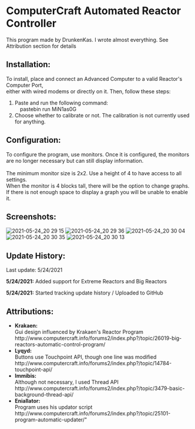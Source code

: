 # ComputerCraft Automated Reactor Controller
This program made by DrunkenKas. 
I wrote almost everything. See Attribution section for details
## Installation:
  To install, place and connect an Advanced Computer to a valid Reactor's Computer Port, <br />
    either with wired modems or directly on it. Then, follow these steps:
  <ol>
    <li>Paste and run the following command: <br />
      &emsp;pastebin run MiN1as0G</li>
    <li>Choose whether to calibrate or not. The calibration is not currently used for anything.</li>
  </ol>

## Configuration:
  To configure the program, use monitors. Once it is configured,
  the monitors are no longer necessary but can still display information. <br /><br />
  The minimum monitor size is 2x2. Use a height of 4 to have access to all settings. <br />
  When the monitor is 4 blocks tall, there will be the option to change graphs. <br />
  If there is not enough space to display a graph you will be unable to enable it.
## Screenshots:
![2021-05-24_20 29 15](https://user-images.githubusercontent.com/18647702/119422445-19adba00-bccf-11eb-95db-68c728e72555.png)
![2021-05-24_20 29 36](https://user-images.githubusercontent.com/18647702/119422446-1a465080-bccf-11eb-85c4-6e60e31b2869.png)
![2021-05-24_20 30 04](https://user-images.githubusercontent.com/18647702/119422448-1a465080-bccf-11eb-8c5d-f479c263da62.png)
![2021-05-24_20 30 35](https://user-images.githubusercontent.com/18647702/119422461-25997c00-bccf-11eb-9be3-9b2ad6b355bf.png)
![2021-05-24_20 30 13](https://user-images.githubusercontent.com/18647702/119422464-27fbd600-bccf-11eb-8a38-61909bb6aae8.png)

  
## Update History:
Last update: 5/24/2021 <p>
  <b>5/24/2021:</b> Added support for Extreme Reactors and Big Reactors <p>
  <b>5/24/2021:</b> Started tracking update history / Uploaded to GitHub <p>

## Attributions:
<ul>
  <li><b>Krakaen: </b><br />
    Gui design influenced by Krakaen's Reactor Program <br />
    http://www.computercraft.info/forums2/index.php?/topic/26019-big-reactors-automatic-control-program/ </li>
  <li><b>Lyqyd: </b><br />
    Buttons use Touchpoint API, though one line was modified <br />
    http://www.computercraft.info/forums2/index.php?/topic/14784-touchpoint-api/ </li>
  <li><b>Immibis: </b><br />
    Although not necessary, I used Thread API <br />
    http://www.computercraft.info/forums2/index.php?/topic/3479-basic-background-thread-api/ </li>
  <li><b>Eniallator: </b><br />
    Program uses his updator script <br />
  http://www.computercraft.info/forums2/index.php?/topic/25101-program-automatic-updater/" </li>
 </ul>
    
